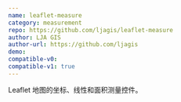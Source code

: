 ```yaml
---
name: leaflet-measure
category: measurement
repo: https://github.com/ljagis/leaflet-measure
author: LJA GIS
author-url: https://github.com/ljagis
demo: 
compatible-v0:
compatible-v1: true
---
```


Leaflet 地图的坐标、线性和面积测量控件。
